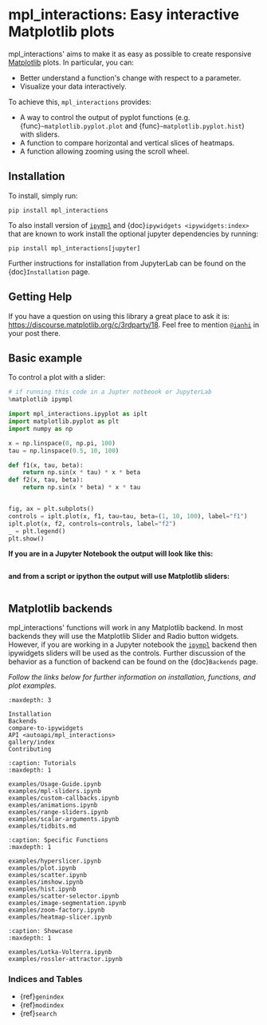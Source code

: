 # mpl_interactions: Easy interactive Matplotlib plots

mpl_interactions' aims to make it as easy as possible to create responsive [Matplotlib](http://www.matplotlib.org) plots. In particular, you can:

- Better understand a function's change with respect to a parameter.
- Visualize your data interactively.

To achieve this, `mpl_interactions` provides:

- A way to control the output of pyplot functions (e.g. {func}`~matplotlib.pyplot.plot` and {func}`~matplotlib.pyplot.hist`) with sliders.
- A function to compare horizontal and vertical slices of heatmaps.
- A function allowing zooming using the scroll wheel.

## Installation

To install, simply run:

```
pip install mpl_interactions
```

To also install version of [`ipympl`](https://github.com/matplotlib/ipympl) and {doc}`ipywidgets <ipywidgets:index>` that are known to work install the optional jupyter dependencies by running:

```
pip install mpl_interactions[jupyter]
```

Further instructions for installation from JupyterLab can be found on the {doc}`Installation` page.

## Getting Help

If you have a question on using this library a great place to ask it is: <https://discourse.matplotlib.org/c/3rdparty/18>. Feel free to mention [`@ianhi`](https://github.com/ianhi) in your post there.

## Basic example

To control a plot with a slider:

```python
# if running this code in a Jupter notbeook or JupyterLab
%matplotlib ipympl
```

```python
import mpl_interactions.ipyplot as iplt
import matplotlib.pyplot as plt
import numpy as np

x = np.linspace(0, np.pi, 100)
tau = np.linspace(0.5, 10, 100)

def f1(x, tau, beta):
    return np.sin(x * tau) * x * beta
def f2(x, tau, beta):
    return np.sin(x * beta) * x * tau


fig, ax = plt.subplots()
controls = iplt.plot(x, f1, tau=tau, beta=(1, 10, 100), label="f1")
iplt.plot(x, f2, controls=controls, label="f2")
_ = plt.legend()
plt.show()
```

**If you are in a Jupyter Notebook the output will look like this:**

```{image} _static/images/front-page.gif

```

**and from a script or ipython the output will use Matplotlib sliders:**

```{image} _static/images/front-page-mpl-widgets.gif

```

## Matplotlib backends

mpl_interactions' functions will work in any Matplotlib backend. In most backends they will use the Matplotlib Slider and Radio button widgets. However, if you are working in a Jupyter notebook the [`ipympl`](https://github.com/matplotlib/ipympl) backend then ipywidgets sliders will be used as the controls. Further discussion of the behavior as a function of backend can be found on the {doc}`Backends` page.

_Follow the links below for further information on installation, functions, and plot examples._

```{toctree}
:maxdepth: 3

Installation
Backends
compare-to-ipywidgets
API <autoapi/mpl_interactions>
gallery/index
Contributing
```

```{toctree}
:caption: Tutorials
:maxdepth: 1

examples/Usage-Guide.ipynb
examples/mpl-sliders.ipynb
examples/custom-callbacks.ipynb
examples/animations.ipynb
examples/range-sliders.ipynb
examples/scalar-arguments.ipynb
examples/tidbits.md
```

```{toctree}
:caption: Specific Functions
:maxdepth: 1

examples/hyperslicer.ipynb
examples/plot.ipynb
examples/scatter.ipynb
examples/imshow.ipynb
examples/hist.ipynb
examples/scatter-selector.ipynb
examples/image-segmentation.ipynb
examples/zoom-factory.ipynb
examples/heatmap-slicer.ipynb
```

```{toctree}
:caption: Showcase
:maxdepth: 1

examples/Lotka-Volterra.ipynb
examples/rossler-attractor.ipynb
```

### Indices and Tables

- {ref}`genindex`
- {ref}`modindex`
- {ref}`search`
